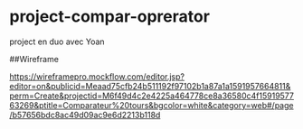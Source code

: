 # project-compar-oprerator
project en duo avec Yoan

##Wireframe

https://wireframepro.mockflow.com/editor.jsp?editor=on&publicid=Meaad75cfb24b511192f97102b1a87a1a1591957664811&perm=Create&projectid=M6f49d4c2e4225a464778ce8a36580c4f1591957763269&ptitle=Comparateur%20tours&bgcolor=white&category=web#/page/b57656bdc8ac49d09ac9e6d2213b118d
